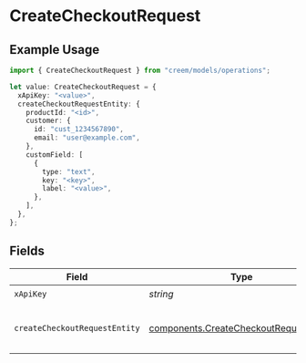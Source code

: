 # CreateCheckoutRequest

## Example Usage

```typescript
import { CreateCheckoutRequest } from "creem/models/operations";

let value: CreateCheckoutRequest = {
  xApiKey: "<value>",
  createCheckoutRequestEntity: {
    productId: "<id>",
    customer: {
      id: "cust_1234567890",
      email: "user@example.com",
    },
    customField: [
      {
        type: "text",
        key: "<key>",
        label: "<value>",
      },
    ],
  },
};
```

## Fields

| Field                                                                                            | Type                                                                                             | Required                                                                                         | Description                                                                                      |
| ------------------------------------------------------------------------------------------------ | ------------------------------------------------------------------------------------------------ | ------------------------------------------------------------------------------------------------ | ------------------------------------------------------------------------------------------------ |
| `xApiKey`                                                                                        | *string*                                                                                         | :heavy_check_mark:                                                                               | N/A                                                                                              |
| `createCheckoutRequestEntity`                                                                    | [components.CreateCheckoutRequestEntity](../../models/components/createcheckoutrequestentity.md) | :heavy_check_mark:                                                                               | Create checkout request payload                                                                  |